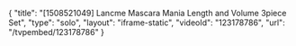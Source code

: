 {
    "title": "[1508521049] Lancme Mascara Mania Length and Volume 3piece Set",
    "type": "solo",
    "layout": "iframe-static",
    "videoId": "123178786",
    "url": "\/tvpembed\/123178786"
}